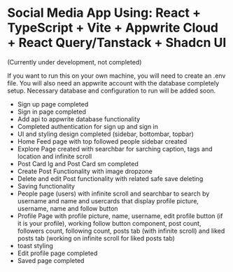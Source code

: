 # Social Media App Using: React + TypeScript + Vite + Appwrite Cloud + React Query/Tanstack + Shadcn UI

(Currently under development, not completed)

If you want to run this on your own machine, you will need to create an .env file. You will also need an appwrite account with the database completely setup. Necessary database and configuration to run will be added soon.

- Sign up page completed
- Sign in page completed
- Add api to appwrite database functionality
- Completed authentication for sign up and sign in
- UI and styling design completed (sidebar, bottombar, topbar)
- Home Feed page with top followed people sidebar created
- Explore Page created with searchbar for sarching caption, tags and location and infinite scroll
- Post Card lg and Post Card sm completed
- Create Post Functionality with image dropzone
- Delete and edit Post functionality with related safe save deleting
- Saving functionality
- People page (users) with infinite scroll and searchbar to search by username and name and usercards that display profile picture, username, name and follow button
- Profile Page with profile picture, name, username, edit profile button (if it is your profile), working follow button component, post count, followers count, following count, posts tab (with infinite scroll) and liked posts tab (working on infinite scroll for liked posts tab)
- toast styling
- Edit profile page completed
- Saved page completed
